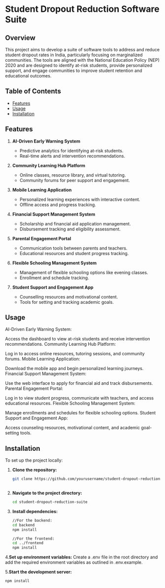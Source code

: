 # Student Dropout Reduction Software Suite

## Overview
This project aims to develop a suite of software tools to address and reduce student dropout rates in India, particularly focusing on marginalized communities. The tools are aligned with the National Education Policy (NEP) 2020 and are designed to identify at-risk students, provide personalized support, and engage communities to improve student retention and educational outcomes.

## Table of Contents
- [Features](#features)
- [Usage](#usage)
- [Installation](#installation)

    

## Features
1. **AI-Driven Early Warning System**
   - Predictive analytics for identifying at-risk students.
   - Real-time alerts and intervention recommendations.

2. **Community Learning Hub Platform**
   - Online classes, resource library, and virtual tutoring.
   - Community forums for peer support and engagement.

3. **Mobile Learning Application**
   - Personalized learning experiences with interactive content.
   - Offline access and progress tracking.

4. **Financial Support Management System**
   - Scholarship and financial aid application management.
   - Disbursement tracking and eligibility assessment.

5. **Parental Engagement Portal**
   - Communication tools between parents and teachers.
   - Educational resources and student progress tracking.

6. **Flexible Schooling Management System**
   - Management of flexible schooling options like evening classes.
   - Enrollment and schedule tracking.

7. **Student Support and Engagement App**
   - Counselling resources and motivational content.
   - Tools for setting and tracking academic goals.

## Usage
AI-Driven Early Warning System:

Access the dashboard to view at-risk students and receive intervention recommendations.
Community Learning Hub Platform:

Log in to access online resources, tutoring sessions, and community forums.
Mobile Learning Application:

Download the mobile app and begin personalized learning journeys.
Financial Support Management System:

Use the web interface to apply for financial aid and track disbursements.
Parental Engagement Portal:

Log in to view student progress, communicate with teachers, and access educational resources.
Flexible Schooling Management System:

Manage enrollments and schedules for flexible schooling options.
Student Support and Engagement App:

Access counseling resources, motivational content, and academic goal-setting tools.




## Installation
To set up the project locally:

1. **Clone the repository:**
   ```bash
   git clone https://github.com/yourusername/student-dropout-reduction-suite.git
  

2. **Navigate to the project directory:**
   ```bash
   cd student-dropout-reduction-suite

3. **Install dependencies:**
   ```bash
   //For the backend:
   cd backend
   npm install

   //For the frontend:
   cd ../frontend
   npm install

4.**Set up environment variables:**
Create a .env file in the root directory and add the required environment variables as outlined in .env.example.


5.**Start the development server:**
```bash
npm install

